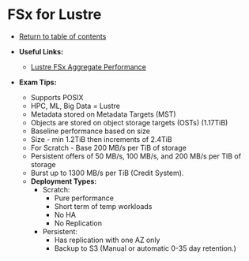 # FSx for Lustre

* [Return to table of contents](../../../README.md)

* **Useful Links:**
  * [Lustre FSx Aggregate Performance](https://docs.aws.amazon.com/fsx/latest/LustreGuide/performance.html#fsx-aggregate-perf)

* **Exam Tips:**
  * Supports POSIX
  * HPC, ML, Big Data = Lustre
  * Metadata stored on Metadata Targets (MST)
  * Objects are stored on object storage targets (OSTs) (1.17TiB)
  * Baseline performance based on size
  * Size - min 1.2TiB then increments of 2.4TiB
  * For Scratch - Base 200 MB/s per TiB of storage
  * Persistent offers of 50 MB/s, 100 MB/s, and 200 MB/s per TIB of storage
  * Burst up to 1300 MB/s per TiB (Credit System).
  * **Deployment Types:**
    * Scratch:
      * Pure performance
      * Short term of temp workloads
      * No HA
      * No Replication
    * Persistent:
      * Has replication with one AZ only
      * Backup to S3 (Manual or automatic 0-35 day retention.)
